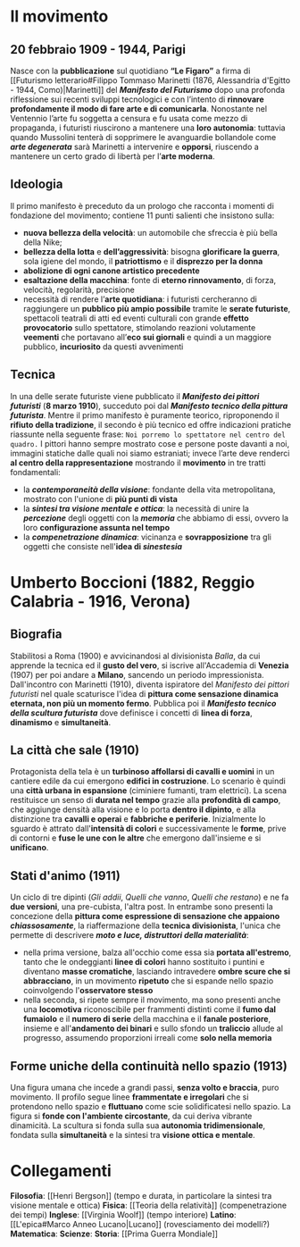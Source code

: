 # Il movimento
## 20 febbraio 1909 - 1944, Parigi
Nasce con la **pubblicazione** sul quotidiano **“Le Figaro”** a firma di [[Futurismo letterario#Filippo Tommaso Marinetti (1876, Alessandria d'Egitto - 1944, Como)|Marinetti]] del ***Manifesto del Futurismo*** dopo una profonda riflessione sui recenti sviluppi tecnologici e con l’intento di **rinnovare profondamente il modo di fare arte e di comunicarla**. Nonostante nel Ventennio l’arte fu soggetta a censura e fu usata come mezzo di propaganda, i futuristi riuscirono a mantenere una **loro autonomia**: tuttavia quando Mussolini tenterà di sopprimere le avanguardie bollandole come ***arte degenerata*** sarà Marinetti a intervenire e **opporsi**, riuscendo a mantenere un certo grado di libertà per l’**arte moderna**.
## Ideologia
Il primo manifesto è preceduto da un prologo che racconta i momenti di fondazione del movimento; contiene 11 punti salienti che insistono sulla:
- **nuova bellezza della velocità**: un automobile che sfreccia è più bella della Nike;
- **bellezza della lotta** e **dell’aggressività**: bisogna **glorificare la guerra**, sola igiene del mondo, il **patriottismo** e il **disprezzo per la donna**
- **abolizione di ogni canone artistico precedente**
- **esaltazione della macchina**: fonte di **eterno rinnovamento**, di forza, velocità, regolarità, precisione
- necessità di rendere l’**arte quotidiana**: i futuristi cercheranno di raggiungere un **pubblico più ampio possibile** tramite le **serate futuriste**, spettacoli teatrali di atti ed eventi culturali con grande **effetto provocatorio** sullo spettatore, stimolando reazioni volutamente **veementi** che portavano all’**eco sui giornali** e quindi a un maggiore pubblico, **incuriosito** da questi avvenimenti
## Tecnica
In una delle serate futuriste viene pubblicato il ***Manifesto dei pittori futuristi*** (**8 marzo 1910**), succeduto poi dal ***Manifesto tecnico della pittura futurista***. Mentre il primo manifesto è puramente teorico, riproponendo il **rifiuto della tradizione**, il secondo è più tecnico ed offre indicazioni pratiche riassunte nella seguente frase: `Noi porremo lo spettatore nel centro del quadro.`
I pittori hanno sempre mostrato cose e persone poste davanti a noi, immagini statiche dalle quali noi siamo estraniati; invece l’arte deve renderci **al centro della rappresentazione** mostrando il **movimento** in tre tratti fondamentali:
- la ***contemporaneità della visione***: fondante della vita metropolitana, mostrato con l'unione di **più punti di vista**
- la ***sintesi tra visione mentale e ottica***: la necessità di unire la ***percezione*** degli oggetti con la ***memoria*** che abbiamo di essi, ovvero la loro **configurazione assunta nel tempo**
- la ***compenetrazione dinamica***: vicinanza e **sovrapposizione** tra gli oggetti che consiste nell'**idea di *sinestesia***
# Umberto Boccioni (1882, Reggio Calabria - 1916, Verona)
## Biografia
Stabilitosi a Roma (1900) e avvicinandosi al divisionista *Balla*, da cui apprende la tecnica ed il **gusto del vero**, si iscrive all'Accademia di **Venezia** (1907) per poi andare a **Milano**, sancendo un periodo impressionista. Dall'incontro con Marinetti (1910), diventa ispiratore del *Manifesto dei pittori futuristi* nel quale scaturisce l'idea di **pittura come sensazione dinamica eternata, non più un momento fermo**. Pubblica poi il ***Manifesto tecnico della scultura futurista*** dove definisce i concetti di **linea di forza**, **dinamismo** e **simultaneità**.
## La città che sale (1910)
Protagonista della tela è un **turbinoso affollarsi di cavalli e uomini** in un cantiere edile da cui emergono **edifici in costruzione**. Lo scenario è quindi una **città urbana in espansione** (ciminiere fumanti, tram elettrici). La scena restituisce un senso di **durata nel tempo** grazie alla **profondità di campo**, che aggiunge densità alla visione e lo porta **dentro il dipinto**, e alla distinzione tra **cavalli e operai** e **fabbriche e periferie**. Inizialmente lo sguardo è attrato dall'**intensità di colori** e successivamente le **forme**, prive di contorni e **fuse le une con le altre** che emergono dall'insieme e si **unificano**.
## Stati d'animo (1911)
Un ciclo di tre dipinti (*Gli addii*, *Quelli che vanno*, *Quelli che restano*) e ne fa **due versioni**, una pre-cubista, l'altra post. In entrambe sono presenti la concezione della **pittura come espressione di sensazione che appaiono *chiassosamente***, la riaffermazione della **tecnica divisionista**, l'unica che permette di descrivere ***moto e luce, distruttori della materialità***:
- nella prima versione, balza all'occhio come essa sia **portata all'estremo**, tanto che le ondeggianti **linee di colori** hanno sostituito i puntini e diventano **masse cromatiche**, lasciando intravedere **ombre scure che si abbracciano**, in un movimento **ripetuto** che si espande nello spazio coinvolgendo l'**osservatore stesso**
- nella seconda, si ripete sempre il movimento, ma sono presenti anche una **locomotiva** riconoscibile per frammenti distinti come il **fumo dal fumaiolo** e il **numero di serie** della macchina e il **fanale posteriore**, insieme e all'**andamento dei binari** e sullo sfondo un **traliccio** allude al progresso, assumendo proporzioni irreali come **solo nella memoria**
## Forme uniche della continuità nello spazio (1913)
Una figura umana che incede a grandi passi, **senza volto e braccia**, puro movimento. Il profilo segue linee **frammentate e irregolari** che si protendono nello spazio e **fluttuano** come scie solidificatesi nello spazio. La figura si **fonde con l'ambiente circostante**, da cui deriva vibrante dinamicità. La scultura si fonda sulla sua **autonomia tridimensionale**, fondata sulla **simultaneità** e la sintesi tra **visione ottica e mentale**.
# Collegamenti
**Filosofia**: [[Henri Bergson]] (tempo e durata, in particolare la sintesi tra visione mentale e ottica)
**Fisica**: [[Teoria della relatività]] (compenetrazione dei tempi)
**Inglese**: [[Virginia Woolf]] (tempo interiore)
**Latino**: [[L'epica#Marco Anneo Lucano|Lucano]] (rovesciamento dei modelli?)
**Matematica**:
**Scienze**:
**Storia**: [[Prima Guerra Mondiale]]

